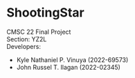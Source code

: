 # ShootingStar

CMSC 22 Final Project  
Section: YZ2L  
Developers:  
- Kyle Nathaniel P. Vinuya (2022-69573)
- John Russel T. Ilagan (2022-02345)
